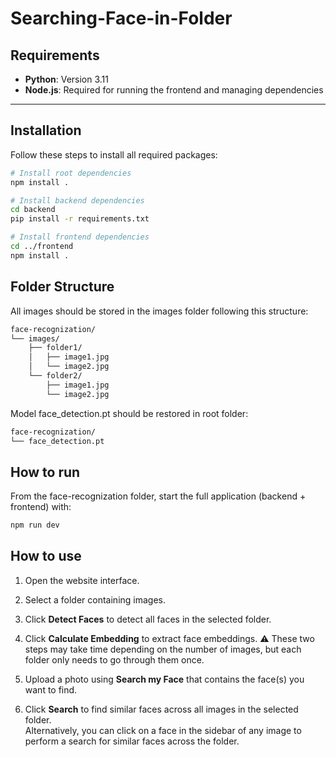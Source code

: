 # Searching-Face-in-Folder

## Requirements

- **Python**: Version 3.11  
- **Node.js**: Required for running the frontend and managing dependencies

---

## Installation

Follow these steps to install all required packages:

```bash
# Install root dependencies
npm install .

# Install backend dependencies
cd backend
pip install -r requirements.txt

# Install frontend dependencies
cd ../frontend
npm install .
```

## Folder Structure

All images should be stored in the images folder following this structure:

```markdown
face-recognization/
└── images/
    ├── folder1/
    │   ├── image1.jpg
    │   └── image2.jpg
    └── folder2/
        ├── image1.jpg
        └── image2.jpg
```

Model face_detection.pt should be restored in root folder:

```markdown
face-recognization/
└── face_detection.pt
```

## How to run

From the face-recognization folder, start the full application (backend + frontend) with:

```bash
npm run dev
```

## How to use

1. Open the website interface.

2. Select a folder containing images.

3. Click **Detect Faces** to detect all faces in the selected folder.

4. Click **Calculate Embedding** to extract face embeddings.
⚠️ These two steps may take time depending on the number of images, but each folder only needs to go through them once.

5. Upload a photo using **Search my Face** that contains the face(s) you want to find.

6. Click **Search** to find similar faces across all images in the selected folder.  
   Alternatively, you can click on a face in the sidebar of any image to perform a search for similar faces across the folder.